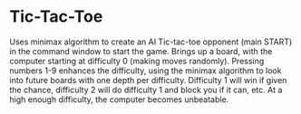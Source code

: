 # Tic-Tac-Toe
Uses minimax algorithm to create an AI Tic-tac-toe opponent
(main START) in the command window to start the game.
Brings up a board, with the computer starting at difficulty 0
(making moves randomly). Pressing numbers 1-9 enhances the
difficulty, using the minimax algorithm to look into future
boards with one depth per difficulty. Difficulty 1 will
win if given the chance, difficulty 2 will do difficulty 1 and 
block you if it can, etc. At a high enough difficulty, the
computer becomes unbeatable.
